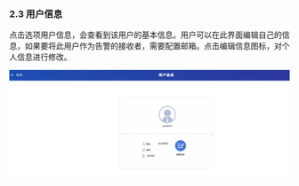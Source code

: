 ### 2.3 用户信息

点击选项用户信息，会查看到该用户的基本信息。用户可以在此界面编辑自己的信息，如果要将此用户作为告警的接收者，需要配置邮箱。点击编辑信息图标，对个人信息进行修改。

![](/images/operation/sysmanage/usermanage/usermanage_5.png)

